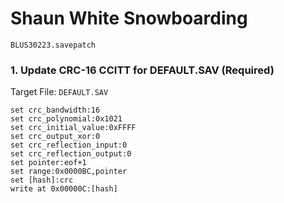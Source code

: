 # Shaun White Snowboarding 

`BLUS30223.savepatch`

### 1. Update CRC-16 CCITT for DEFAULT.SAV (Required)

Target File: `DEFAULT.SAV`

```
set crc_bandwidth:16
set crc_polynomial:0x1021
set crc_initial_value:0xFFFF
set crc_output_xor:0
set crc_reflection_input:0
set crc_reflection_output:0
set pointer:eof+1
set range:0x0000BC,pointer
set [hash]:crc
write at 0x00000C:[hash]
```

